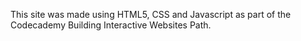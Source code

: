 This site was made using HTML5, CSS and Javascript as part of the Codecademy Building Interactive Websites Path.